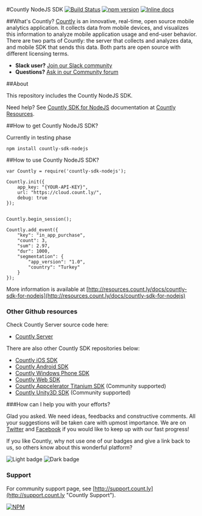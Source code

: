 #Countly NodeJS SDK [![Build Status](https://travis-ci.org/Countly/countly-sdk-nodejs.svg?branch=master)](https://travis-ci.org/Countly/countly-sdk-nodejs) [![npm version](https://badge.fury.io/js/countly-sdk-nodejs.svg)](https://badge.fury.io/js/countly-sdk-nodejs) [![Inline docs](http://inch-ci.org/github/Countly/countly-sdk-nodejs.svg?branch=master)](http://inch-ci.org/github/Countly/countly-sdk-nodejs)


##What's Countly?
[Countly](http://count.ly) is an innovative, real-time, open source mobile analytics application. 
It collects data from mobile devices, and visualizes this information to analyze mobile application 
usage and end-user behavior. There are two parts of Countly: the server that collects and analyzes data, 
and mobile SDK that sends this data. Both parts are open source with different licensing terms.

* **Slack user?** [Join our Slack community](http://slack.count.ly:3000/)
* **Questions?** [Ask in our Community forum](http://community.count.ly)

##About

This repository includes the Countly NodeJS SDK.

Need help? See [Countly SDK for NodeJS](http://resources.count.ly/v1.0/docs/countly-sdk-for-nodejs) documentation at [Countly Resources](http://resources.count.ly).

##How to get Countly NodeJS SDK?

Currently in testing phase

    npm install countly-sdk-nodejs

##How to use Countly NodeJS SDK?
```
var Countly = require('countly-sdk-nodejs');

Countly.init({
    app_key: "{YOUR-API-KEY}",
    url: "https://cloud.count.ly/",
    debug: true
});


Countly.begin_session();

Countly.add_event({
    "key": "in_app_purchase",
    "count": 3,
    "sum": 2.97,
    "dur": 1000,
    "segmentation": {
        "app_version": "1.0",
        "country": "Turkey"
    }
});
```
More information is available at [http://resources.count.ly/docs/countly-sdk-for-nodejs](http://resources.count.ly/docs/countly-sdk-for-nodejs)

### Other Github resources ###

Check Countly Server source code here: 

- [Countly Server](https://github.com/Countly/countly-server)

There are also other Countly SDK repositories below:

- [Countly iOS SDK](https://github.com/Countly/countly-sdk-ios)
- [Countly Android SDK](https://github.com/Countly/countly-sdk-android)
- [Countly Windows Phone SDK](https://github.com/Countly/countly-sdk-windows-phone)
- [Countly Web SDK](https://github.com/Countly/countly-sdk-web)
- [Countly Appcelerator Titanium SDK](https://github.com/euforic/Titanium-Count.ly) (Community supported)
- [Countly Unity3D SDK](https://github.com/Countly/countly-sdk-unity) (Community supported)

###How can I help you with your efforts?

Glad you asked. We need ideas, feedbacks and constructive comments. All your suggestions will be taken care with upmost importance. We are on [Twitter](http://twitter.com/gocountly) and [Facebook](http://www.facebook.com/Countly) if you would like to keep up with our fast progress!

If you like Countly, why not use one of our badges and give a link back to us, so others know about this wonderful platform? 

![Light badge](https://count.ly/wp-content/uploads/2014/10/countly_badge_5.png)  ![Dark badge](https://count.ly/wp-content/uploads/2014/10/countly_badge_6.png)

### Support

For community support page, see [http://support.count.ly](http://support.count.ly "Countly Support").


[![NPM](https://nodei.co/npm/countly-sdk-nodejs.png?downloads=true&downloadRank=true&stars=true)](https://nodei.co/npm/countly-sdk-nodejs/)

